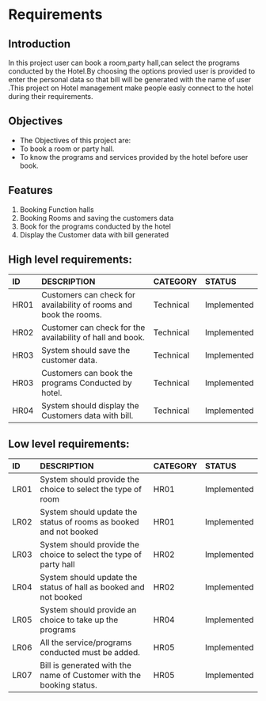 # Requirements

## Introduction
In this project user can book a room,party hall,can select the programs conducted by the Hotel.By choosing the options provied user is provided to enter the personal data so that bill will be generated with the name of user .This project on Hotel management make people easly connect to the hotel during their requirements.

## Objectives
* The Objectives of this project are:
* To book a room or party hall.
* To know the programs and services provided by the hotel before user book.

## Features
1) Booking  Function  halls
2) Booking Rooms and saving the customers data
3) Book for the programs conducted by the hotel
4) Display the Customer data with bill generated


## High level requirements:
|ID|DESCRIPTION|CATEGORY|STATUS|
|:-----|:--------------------------------|:----------------|:----------|
|HR01|Customers can check for availability of rooms and book the rooms.|Technical|Implemented|
|HR02|Customer can check for the availability of hall and book.|Technical|Implemented|
|HR03|System should save the customer data.|Technical|Implemented|
|HR03|Customers can book the programs Conducted by hotel.|Technical|Implemented|
|HR04|System should display the Customers data with bill.|Technical|Implemented|
## Low level requirements:
|ID|DESCRIPTION|CATEGORY|STATUS|
|:-----|:--------------------------------|:----------------|:----------|
|LR01|System should provide the choice to select the type of room|HR01|Implemented|
|LR02|System should update the status of rooms as booked and not booked|HR01|Implemented|
|LR03|System should provide the choice to select the type of party hall|HR02|Implemented|
|LR04|System should update the status of hall as booked and not booked|HR02|Implemented|
|LR05|System should provide an choice to take up the programs|HR04|Implemented|
|LR06|All the service/programs conducted must be added.|HR05|Implemented|
|LR07|Bill is generated with the name of Customer with the booking status.|HR05|Implemented|


 





